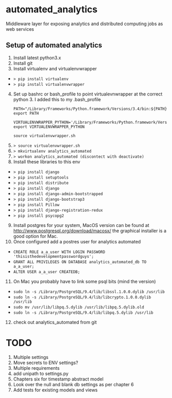 # automated_analytics
Middleware layer for exposing analytics and distributed computing jobs as web services

## Setup of automated analytics

1. Install latest python3.x
2. Install git
3. Install virtualenv and virtualenvwrapper
 * `> pip install virtualenv`
 * `> pip install virtualenvwrapper`
4. Set up bashrc or bash_profile to point virtualevnwrapper at the correct
python 3. I added this to my .bash_profile
    ```
    PATH="/Library/Frameworks/Python.framework/Versions/3.4/bin:${PATH}"
    export PATH

    VIRTUALENVWRAPPER_PYTHON='/Library/Frameworks/Python.framework/Versions/3.4/bin/python3'
    export VIRTUALENVWRAPPER_PYTHON

    source virtualenvwrapper.sh
    ```
5. `> source virtualenvwrapper.sh`
6. `> mkvirtualenv analytics_automated`
7. `> workon analytics_automated (discontect with deactivate)`
8. Install these libraries to this env
 * `> pip install django`
 * `> pip install setuptools`
 * `> pip install distribute`
 * `> pip install django`
 * `> pip install django-admin-bootstrapped`
 * `> pip install django-bootstrap3`
 * `> pip install Pillow`
 * `> pip install django-registration-redux`
 * `> pip install psycopg2`

9. Install postgres for your system, MacOS version can be found at
   http://www.postgresql.org/download/macosx/ the graphical installer is a
   good option for Mac.
10. Once configured add a postres user for analytics automated
 * `CREATE ROLE a_a_user WITH LOGIN PASSWORD 'thisisthedevelopmentpasswordguys';`
 * `GRANT ALL PRIVILEGES ON DATABASE analytics_automated_db TO a_a_user;`
 * `ALTER USER a_a_user CREATEDB;`
11. On Mac you probably have to link some psql bits (mind the version)
 * `sudo ln -s /Library/PostgreSQL/9.4/lib/libssl.1.0.0.dylib /usr/lib`
 * `sudo ln -s /Library/PostgreSQL/9.4/lib/libcrypto.1.0.0.dylib /usr/lib`
 * `sudo mv /usr/lib/libpq.5.dylib /usr/lib/libpq.5.dylib.old `
 * `sudo ln -s /Library/PostgreSQL/9.4/lib/libpq.5.dylib /usr/lib`
12. check out analytics_automated from git

TODO
====
1. Multiple settings
2. Move secrets to ENV settings?
3. Multiple requirements
4. add unipath to settings.py
5. Chapters six for timestamp abstract model
6. Look over the null and blank db settings as per chapter 6
7. Add tests for existing models and views
